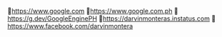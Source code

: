 🌱https://www.google.com
🌼https://www.google.com.ph
🍄https://g.dev/GoogleEnginePH
🌸https://darvinmonteras.instatus.com
🙊https://www.facebook.com/darvinmontera
